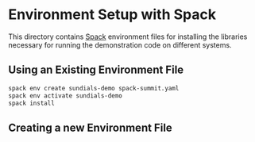# Environment Setup with Spack

This directory contains [Spack](https://spack.io/) environment files for
installing the libraries necessary for running the demonstration code on
different systems.

## Using an Existing Environment File

```bash
spack env create sundials-demo spack-summit.yaml
spack env activate sundials-demo
spack install
```

## Creating a new Environment File

